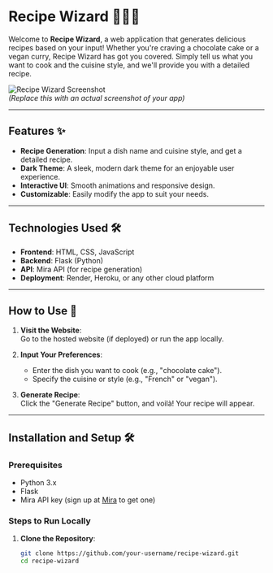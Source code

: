 # Recipe Wizard 🧙‍♂️🍳

Welcome to **Recipe Wizard**, a web application that generates delicious recipes based on your input! Whether you're craving a chocolate cake or a vegan curry, Recipe Wizard has got you covered. Simply tell us what you want to cook and the cuisine style, and we'll provide you with a detailed recipe.

![Recipe Wizard Screenshot](https://via.placeholder.com/800x400.png?text=Recipe+Wizard+Screenshot)  
*(Replace this with an actual screenshot of your app)*

---

## Features ✨

- **Recipe Generation**: Input a dish name and cuisine style, and get a detailed recipe.
- **Dark Theme**: A sleek, modern dark theme for an enjoyable user experience.
- **Interactive UI**: Smooth animations and responsive design.
- **Customizable**: Easily modify the app to suit your needs.

---

## Technologies Used 🛠️

- **Frontend**: HTML, CSS, JavaScript
- **Backend**: Flask (Python)
- **API**: Mira API (for recipe generation)
- **Deployment**: Render, Heroku, or any other cloud platform

---

## How to Use 🚀

1. **Visit the Website**:  
   Go to the hosted website (if deployed) or run the app locally.

2. **Input Your Preferences**:  
   - Enter the dish you want to cook (e.g., "chocolate cake").
   - Specify the cuisine or style (e.g., "French" or "vegan").

3. **Generate Recipe**:  
   Click the "Generate Recipe" button, and voilà! Your recipe will appear.

---

## Installation and Setup 🛠️

### Prerequisites
- Python 3.x
- Flask
- Mira API key (sign up at [Mira](https://mira.ai/) to get one)

### Steps to Run Locally

1. **Clone the Repository**:
   ```bash
   git clone https://github.com/your-username/recipe-wizard.git
   cd recipe-wizard
